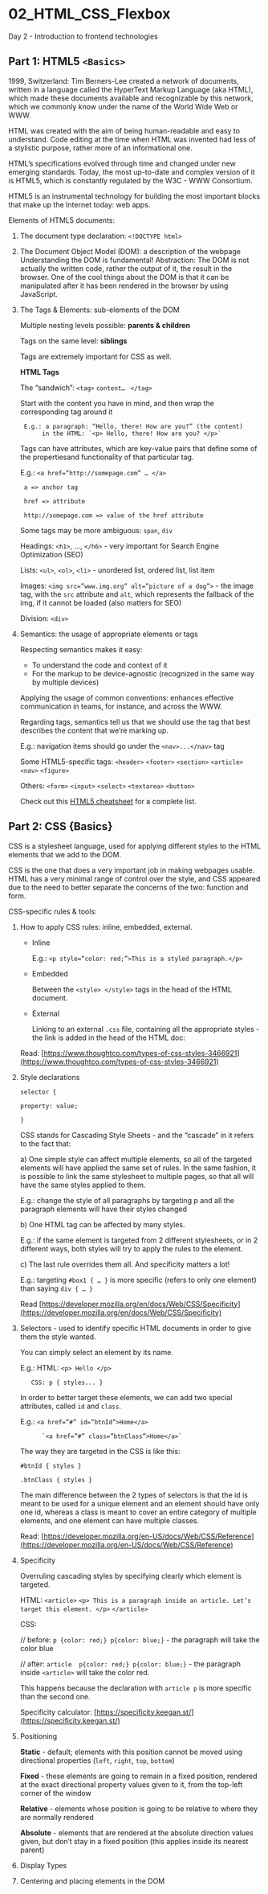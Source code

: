 # 02_HTML_CSS_Flexbox
Day 2 - Introduction to frontend technologies



## Part 1: HTML5  `<Basics>`

1999, Switzerland: Tim Berners-Lee created a network of documents, written in a language called the HyperText Markup Language (aka HTML), which made these documents available and recognizable by this network, which we commonly know under the name of the World Wide Web or WWW.

HTML was created with the aim of being human-readable and easy to understand.
Code editing at the time when HTML was invented had less of a stylistic purpose, rather more of an informational one.

HTML’s specifications evolved through time and changed under new emerging standards. Today, the most up-to-date and complex version of it is HTML5, which is constantly regulated by the W3C - WWW Consortium.

HTML5 is an instrumental technology for building the most important blocks that make up the Internet today: web apps.

Elements of HTML5 documents:

1. The document type declaration: `<!DOCTYPE html>` 

2. The Document Object Model (DOM): a description of the webpage 
  Understanding the DOM is fundamental!
  Abstraction: The DOM is not actually the written code, rather the output of it, the result in the browser.
  One of the cool things about the DOM is that it can be manipulated after it has been rendered in the browser by using JavaScript.

3. The Tags & Elements: sub-elements of the DOM

	Multiple nesting levels possible: **parents & children**

	Tags on the same level: **siblings**



	Tags are extremely important for CSS as well.

	**HTML Tags**

	The “sandwich”:
	  `<tag>`
		 `content… `
	  `</tag>`

	Start with the content you have in mind, and then wrap the corresponding tag around it

		E.g.: a paragraph: “Hello, there! How are you?” (the content)
			 in the HTML: `<p> Hello, there! How are you? </p>`

	Tags can have attributes, which are key-value pairs that define some of the propertiesand functionality of that particular tag.

	E.g.: `<a href=”http://somepage.com” … </a>`

		a => anchor tag

		href => attribute

		http://somepage.com => value of the href attribute

	Some tags may be more ambiguous: `span`, `div`

	Headings: `<h1>`, …, `</h6>` - very important for Search Engine Optimization (SEO)

	Lists: `<ul>`, `<ol>`, `<li>` - unordered list, ordered list, list item

	Images: `<img src=”www.img.org” alt=”picture of a dog”>` - the image tag, with the `src` attribute and `alt`, which represents the 	fallback of the img, if it cannot be loaded (also matters for SEO)

	Division: `<div>`



4. Semantics: the usage of appropriate elements or tags

	Respecting semantics makes it easy:
	* To understand the code and context of it
	* For the markup to be device-agnostic (recognized in the same way by multiple devices)

	Applying the usage of common conventions: enhances effective communication in teams, for instance, and across the WWW.

	Regarding tags, semantics tell us that we should use the tag that best describes the content that we’re marking up.

	E.g.: navigation items should go under the `<nav>...</nav>` tag

	Some HTML5-specific tags:
	`<header>`
	`<footer>`
	`<section>`
	`<article>`
	`<nav>`
	`<figure>`

	Others:
	`<form>`
	`<input>`
	`<select>`
	`<textarea>`
	`<button>`

	Check out this [HTML5 cheatsheet](https://websitesetup.org/HTML5-cheat-sheet.pdf) for a complete list.

## Part 2: CSS {Basics}
CSS is a stylesheet language, used for applying different styles to the HTML elements that we add to the DOM.

CSS is the one that does a very important job in making webpages usable. HTML has a very minimal range of control over the style, and CSS appeared due to the need to better separate the concerns of the two: function and form.


CSS-specific rules & tools:
1. How to apply CSS rules: inline, embedded, external.

	* Inline

		E.g.: `<p style=”color: red;”>This is a styled paragraph.</p>`

	* Embedded

		Between the `<style> </style>` tags in the head of the HTML document.	

	* External 

		Linking to an external `.css` file, containing all the appropriate styles - the link is added in the head of the HTML doc: 

		<link rel="stylesheet" href="style.css">

	Read:	[https://www.thoughtco.com/types-of-css-styles-3466921](https://www.thoughtco.com/types-of-css-styles-3466921)

2. Style declarations

	`selector {`

	  `property: value;`

	`}`



	CSS stands for Cascading Style Sheets - and the “cascade” in it refers to the fact that:

	a) One simple style can affect multiple elements, so all of the targeted elements will have applied the same set of rules. In the 	  same fashion, it is possible to link the same stylesheet to multiple pages, so that all will have the same styles applied to them.

	E.g.: change the style of all paragraphs by targeting p and all the paragraph elements will have their styles changed


	b) One HTML tag can be affected by many styles.

	E.g.: if the same element is targeted from 2 different stylesheets, or in 2 different ways, both styles will try to apply the 		rules to the element.


	c) The last rule overrides them all. And specificity matters a lot! 

	E.g.: targeting `#box1 { … }` is more specific (refers to only one element) than saying `div { … }`


	Read [https://developer.mozilla.org/en/docs/Web/CSS/Specificity](https://developer.mozilla.org/en/docs/Web/CSS/Specificity)


3. Selectors - used to identify specific HTML documents in order to give them the style wanted. 

	You can simply select an element by its name.


	E.g.: 
		HTML: `<p> Hello </p>`
	        
	      CSS: p { styles... }


	In order to better target these elements, we can add two special attributes, called `id` and `class`.

	E.g.: `<a href=”#” id=”btnId”>Home</a>`
     
     	     `<a href=”#” class=”btnClass”>Home</a>`


	The way they are targeted in the CSS is like this:

	`#btnId { styles }`

	`.btnClass { styles }`

	The main difference between the 2 types of selectors is that the id is meant to be used for a unique element and an element should have only one id, whereas a class is meant to cover an entire category of multiple elements, and one element can have multiple classes.

	Read: [https://developer.mozilla.org/en-US/docs/Web/CSS/Reference](https://developer.mozilla.org/en-US/docs/Web/CSS/Reference)


4. Specificity

	Overruling cascading styles by specifying clearly which element is targeted.

	HTML:
	`<article>`
		`<p> This is a paragraph inside an article. Let’s target this element. </p>`
	`</article>`

	CSS:

	// before:  `p {color: red;} p{color: blue;}` - the paragraph will take the color blue

	// after: `article  p{color: red;} p{color: blue;}` - the paragraph inside `<article>` will take the color red.


	This happens because the declaration with `article p` is more specific than the second one.

	Specificity calculator: [https://specificity.keegan.st/](https://specificity.keegan.st/)




5. Positioning 

	**Static** - default; elements with this position cannot be moved using directional properties (`left`, `right`, `top`, `bottom`)

	**Fixed** - these elements are going to remain in a fixed position, rendered at the exact directional property values given to it, from the top-left corner of the window

	**Relative** - elements whose position is going to be relative to where they are normally rendered

	**Absolute** - elements that are rendered at the absolute direction values given, but don’t stay in a fixed position (this applies inside its nearest parent)




6. Display Types




7. Centering and placing elements in the DOM
